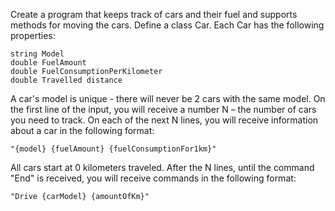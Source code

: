 Create a program that keeps track of cars and their fuel and supports methods for moving the cars. Define a class Car. Each Car has the following properties:

	string Model
	double FuelAmount
	double FuelConsumptionPerKilometer
	double Travelled distance

A car's model is unique - there will never be 2 cars with the same model. On the first line of the input, you will receive a number N – the number of cars you need to track. On each of the next N lines, you will receive information about a car in the following format: 
  
  	"{model} {fuelAmount} {fuelConsumptionFor1km}"

All cars start at 0 kilometers traveled. After the N lines, until the command "End" is received, you will receive commands in the following format: 

	"Drive {carModel} {amountOfKm}"
